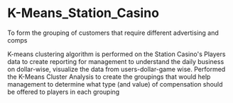# K-Means_Station_Casino

To form the grouping of customers that require different advertising and comps


K-means clustering algorithm is performed on the Station Casino's Players data to create reporting for management to understand the daily business on dollar-wise, visualize the data from users-dollar-game wise. Performed the K-Means Cluster Analysis to create the groupings that would help management to determine what type (and value) of compensation should be offered to players in each grouping
